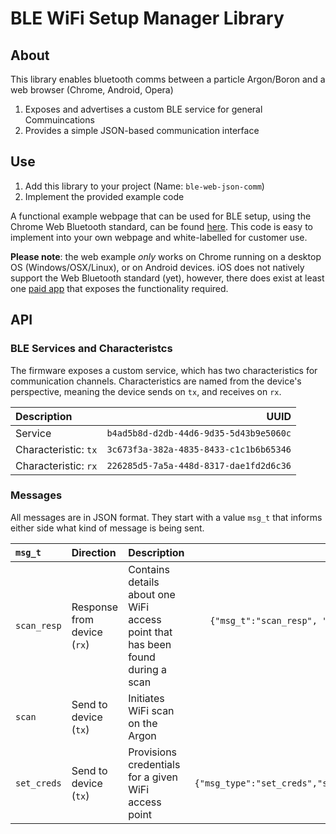 # BLE WiFi Setup Manager Library
## About
This library enables bluetooth comms between a particle Argon/Boron and a web browser (Chrome, Android, Opera)
1. Exposes and advertises a custom BLE service for general Commuincations
2. Provides a simple JSON-based communication interface

## Use
1. Add this library to your project (Name: `ble-web-json-comm`)
2. Implement the provided example code

A functional example webpage that can be used for BLE setup, using the Chrome Web Bluetooth standard, can be found [here](https://TBD). This code is easy to implement into your own webpage and white-labelled for customer use. 

**Please note**: the web example _only_ works on Chrome running on a desktop OS (Windows/OSX/Linux), or on Android devices. iOS does not natively support the Web Bluetooth standard (yet), however, there does exist at least one [paid app](https://apps.apple.com/us/app/webble/id1193531073) that exposes the functionality required.

## API
### BLE Services and Characteristcs
The firmware exposes a custom service, which has two characteristics for communication channels. Characteristics are named from the device's perspective, meaning the device sends on `tx`, and receives on `rx`.

| Description         |                                 UUID |
|:--------------------|-------------------------------------:|
|Service              |`b4ad5b8d-d2db-44d6-9d35-5d43b9e5060c`|
|Characteristic: `tx` |`3c673f3a-382a-4835-8433-c1c1b6b65346`|
|Characteristic: `rx` |`226285d5-7a5a-448d-8317-dae1fd2d6c36`|

### Messages
All messages are in JSON format. They start with a value `msg_t` that informs either side what kind of message is being sent.

| `msg_t` | Direction | Description | Example |
|:--------|:------------|:------------|---------:|
| `scan_resp` | Response from device (`rx`) | Contains details about one WiFi access point that has been found during a scan | `{"msg_t":"scan_resp", "ssid":"MySSID", "sec":"WPA2", "ch":11, "rssi":-53}`|
| `scan` | Send to device (`tx`) | Initiates WiFi scan on the Argon | `{"msg_type":"scan"}` |
| `set_creds` | Send to device (`tx`) | Provisions credentials for a given WiFi access point | `{"msg_type":"set_creds","ssid":"MySSID","password":"MyPassword"}` |
